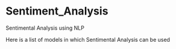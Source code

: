 # Sentiment_Analysis
Sentimental Analysis using NLP

Here is a list of models in which Sentimental Analysis can be used 
<p><p>

